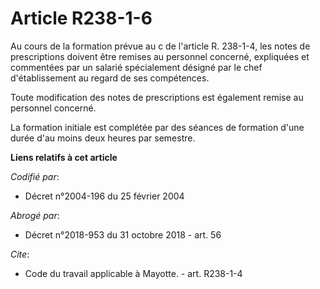 # Article R238-1-6

Au cours de la formation prévue au c de l'article R. 238-1-4, les notes de prescriptions doivent être remises au personnel
concerné, expliquées et commentées par un salarié spécialement désigné par le chef d'établissement au regard de ses
compétences. 

Toute modification des notes de prescriptions est également remise au personnel concerné. 

La formation initiale est complétée par des séances de formation d'une durée d'au moins deux heures par semestre.

**Liens relatifs à cet article**

_Codifié par_:

  - Décret n°2004-196 du 25 février 2004

_Abrogé par_:

  - Décret n°2018-953 du 31 octobre 2018 - art. 56

_Cite_:

  - Code du travail applicable à Mayotte. - art. R238-1-4
